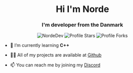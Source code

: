 <!-- https://github.com/Smug246/ -->
<!-- LEAVE A STAR, IF YOU LIKE IT ! -->

<h1 align="center">Hi I'm Norde</h1>
<h3 align="center">I'm developer from the Danmark</h3>

<p align="center"> 
<img src="https://komarev.com/ghpvc/?username=NordeDev&label=Profile%20views&color=292929&style=flat" alt="NordeDev" />
<img src="https://img.shields.io/badge/dynamic/json?&label=Total%20Stars&color=292929&style=flat&style=for-the-badge&query=%24.stars&url=https://api.github-star-counter.workers.dev/user/NordeDev" alt="Profile Stars"></a>
<img src="https://img.shields.io/badge/dynamic/json?&label=Total%20Forks&color=292929&style=flat&style=for-the-badge&query=%24.forks&url=https://api.github-star-counter.workers.dev/user/NordeDev" alt="Profile Forks"></a>
</p>


- 🌱 I’m currently learning **C++**

- 👨‍💻 All of my projects are available at [Github](https://github.com/NordeDev?tab=repositories)

- 📫 You can reach me by joining my [Discord](discord.gg/nordeservices)
